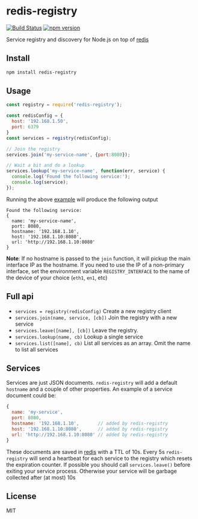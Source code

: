 # redis-registry

[![Build Status](https://travis-ci.org/koalazak/redis-registry.svg?branch=master)](https://travis-ci.org/koalazak/redis-registry)
[![npm version](https://badge.fury.io/js/redis-registry.svg)](http://badge.fury.io/js/redis-registry)

Service registry and discovery for Node.js on top of [redis](https://github.com/NodeRedis/node_redis)

## Install

```bash
npm install redis-registry
```

## Usage

``` js
const registry = require('redis-registry');

const redisConfig = {
  host: '192.168.1.50',
  port: 6379
}
const services = registry(redisConfig);

// Join the registry
services.join('my-service-name', {port:8080});

// Wait a bit and do a lookup
services.lookup('my-service-name', function(err, service) {
  console.log('Found the following service:');
  console.log(service);
});

```

Running the above [example](https://github.com/koalazak/redis-registry/blob/master/example.js) will produce the following output

```
Found the following service:
{
  name: 'my-service-name',
  port: 8080,
  hostname: '192.168.1.10',
  host: '192.168.1.10:8080',
  url: 'http://192.168.1.10:8080'
}
```

**Note**: If no hostname is passed to the `join` function, it will pickup the main interface IP as the hostname. If you need to use the IP of a non-primary interface, set the environment variable `REGISTRY_INTERFACE` to the name of the device of your choice (`eth1`, `en1`, etc)

## Full api

* `services = registry(redisConfig)` Create a new registry client
* `services.join(name, service, [cb])` Join the registry with a new service
* `services.leave([name], [cb])` Leave the registry.
* `services.lookup(name, cb)` Lookup a single service
* `services.list([name], cb)` List all services as an array. Omit the name to list all services

## Services

Services are just JSON documents. `redis-registry` will add a default `hostname` and a couple of other properties.
An example of a service document could be:

``` js
{
  name: 'my-service',
  port: 8080,
  hostname: '192.168.1.10',       // added by redis-registry
  host: '192.168.1.10:8080',      // added by redis-registry
  url: 'http://192.168.1.10:8080' // added by redis-registry
}
```

These documents are saved in [redis](https://redis.io/) with a TTL of 10s.
Every 5s `redis-registry` will send a heartbeat for each service to the registry which resets the expiration counter.
If possible you should call `services.leave()` before exiting your service process. Otherwise your service will be garbage collected after (at most) 10s

## License

MIT
